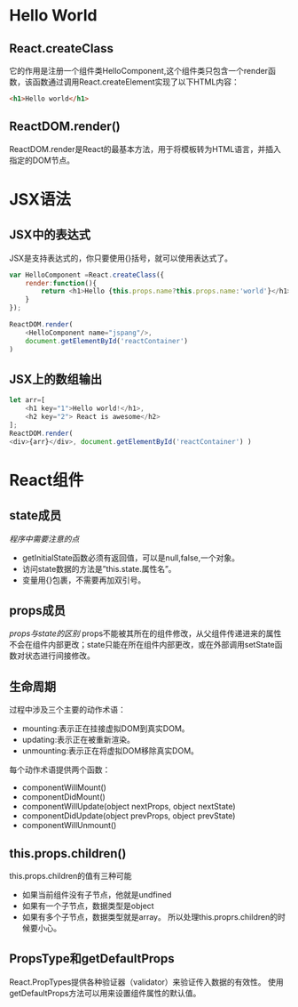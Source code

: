 # Hello World
## React.createClass
它的作用是注册一个组件类HelloComponent,这个组件类只包含一个render函数，该函数通过调用React.createElement实现了以下HTML内容：
```html
<h1>Hello world</h1>
```
## ReactDOM.render()
ReactDOM.render是React的最基本方法，用于将模板转为HTML语言，并插入指定的DOM节点。

# JSX语法
## JSX中的表达式
JSX是支持表达式的，你只要使用{}括号，就可以使用表达式了。
```js
var HelloComponent =React.createClass({
    render:function(){
        return <h1>Hello {this.props.name?this.props.name:'world'}</h1>;
    }
});
 
ReactDOM.render(
    <HelloComponent name="jspang"/>,
    document.getElementById('reactContainer')
)
```
## JSX上的数组输出
```js
let arr=[
    <h1 key="1">Hello world!</h1>,
    <h2 key="2"> React is awesome</h2>
];
ReactDOM.render(
<div>{arr}</div>, document.getElementById('reactContainer') )
```
# React组件
## state成员
*程序中需要注意的点*
 
- getInitialState函数必须有返回值，可以是null,false,一个对象。
- 访问state数据的方法是”this.state.属性名”。
- 变量用{}包裹，不需要再加双引号。
## props成员
*props与state的区别*
props不能被其所在的组件修改，从父组件传递进来的属性不会在组件内部更改；state只能在所在组件内部更改，或在外部调用setState函数对状态进行间接修改。
## 生命周期
过程中涉及三个主要的动作术语：

- mounting:表示正在挂接虚拟DOM到真实DOM。
- updating:表示正在被重新渲染。
- unmounting:表示正在将虚拟DOM移除真实DOM。

每个动作术语提供两个函数：

- componentWillMount()
- componentDidMount()
- componentWillUpdate(object nextProps, object nextState)
- componentDidUpdate(object prevProps, object prevState)
- componentWillUnmount()

## this.props.children()
this.props.children的值有三种可能
- 如果当前组件没有子节点，他就是undfined
- 如果有一个子节点，数据类型是object
- 如果有多个子节点，数据类型就是array。
所以处理this.proprs.children的时候要小心。

## PropsType和getDefaultProps
React.PropTypes提供各种验证器（validator）来验证传入数据的有效性。 
使用getDefaultProps方法可以用来设置组件属性的默认值。


